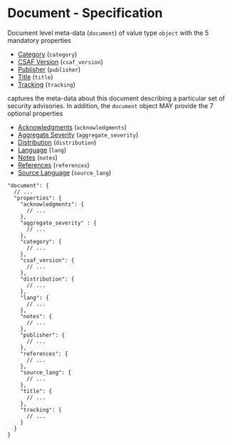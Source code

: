 # Document - Specification

Document level meta-data (`document`) of value type `object` with the 5 mandatory properties

* [Category](document/category-spec.en.md) (`category`)
* [CSAF Version](document/csaf_version-spec.en.md) (`csaf_version`)
* [Publisher](document/publisher-spec.en.md) (`publisher`)
* [Title](document/title-spec.en.md) (`title`)
* [Tracking](document/tracking-spec.en.md) (`tracking`)

captures the meta-data about this document describing a particular set of security advisories.
In addition, the `document` object MAY provide the 7 optional properties

* [Acknowledgments](document/acknowledgments-spec.en.md) (`acknowledgments`)
* [Aggregate Severity](document/aggregate_severity-spec.en.md) (`aggregate_severity`)
* [Distribution](document/distribution-spec.en.md) (`distribution`)
* [Language](document/lang-spec.en.md) (`lang`)
* [Notes](document/notes-spec.en.md) (`notes`)
* [References](document/references-spec.en.md) (`references`)
* [Source Language](document/source_lang-spec.en.md) (`source_lang`)

```
"document": {
  // ...
  "properties": {
    "acknowledgments": {
      // ...
    },
    "aggregate_severity" : {
      // ...
    },
    "category": {
      // ...
    },
    "csaf_version": {
      // ...
    },
    "distribution": {
      // ...
    },
    "lang": {
      // ...
    },
    "notes": {
      // ...
    },
    "publisher": {
      // ...
    },
    "references": {
      // ...
    },
    "source_lang": {
      // ...
    },
    "title": {
      // ...
    },
    "tracking": {
      // ...
    }
  }
}
```
